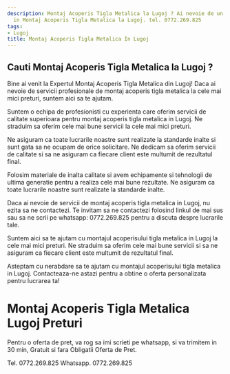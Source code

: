 ```yaml
---
description: Montaj Acoperis Tigla Metalica la Lugoj ? Ai nevoie de un profesionist
  in Montaj Acoperis Tigla Metalica la Lugoj. tel. 0772.269.825
tags:
- Lugoj
title: Montaj Acoperis Tigla Metalica In Lugoj
---
```



## Cauti Montaj Acoperis Tigla Metalica la Lugoj ?

Bine ai venit la Expertul Montaj Acoperis Tigla Metalica din Lugoj! Daca ai nevoie de servicii profesionale de montaj acoperis tigla metalica la cele mai mici preturi, suntem aici sa te ajutam. 

Suntem o echipa de profesionisti cu experienta care oferim servicii de calitate superioara pentru montaj acoperis tigla metalica in Lugoj. Ne straduim sa oferim cele mai bune servicii la cele mai mici preturi. 

Ne asiguram ca toate lucrarile noastre sunt realizate la standarde inalte si sunt gata sa ne ocupam de orice solicitare. Ne dedicam sa oferim servicii de calitate si sa ne asiguram ca fiecare client este multumit de rezultatul final. 

Folosim materiale de inalta calitate si avem echipamente si tehnologii de ultima generatie pentru a realiza cele mai bune rezultate. Ne asiguram ca toate lucrarile noastre sunt realizate la standarde inalte. 

Daca ai nevoie de servicii de montaj acoperis tigla metalica in Lugoj, nu ezita sa ne contactezi. Te invitam sa ne contactezi folosind linkul de mai sus sau sa ne scrii pe whatsapp: 0772.269.825 pentru a discuta despre lucrarile tale. 

Suntem aici sa te ajutam cu montajul acoperisului tigla metalica in Lugoj la cele mai mici preturi. Ne straduim sa oferim cele mai bune servicii si sa ne asiguram ca fiecare client este multumit de rezultatul final. 

Asteptam cu nerabdare sa te ajutam cu montajul acoperisului tigla metalica in Lugoj. Contacteaza-ne astazi pentru a obtine o oferta personalizata pentru lucrarea ta!

# Montaj Acoperis Tigla Metalica Lugoj Preturi
Pentru o oferta de pret, va rog sa imi scrieti pe whatsapp, si va trimitem in 30 min, Gratuit si fara Obligatii Oferta de Pret.

Tel. 0772.269.825
Whatsapp. 0772.269.825